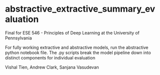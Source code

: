 # abstractive_extractive_summary_evaluation

Final for ESE 546 - Principles of Deep Learning at the University of Pennsylvania

For fully working extractive and abstractive models, run the abstractive python notebook file. The .py scripts break the model pipeline down into distinct components for individual evaluation

Vishal Tien, Andrew Clark, Sanjana Vasudevan
